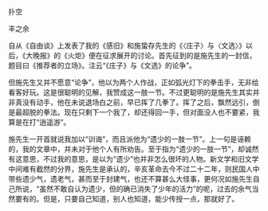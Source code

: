 扑空

丰之余

  

自从《自由谈》上发表了我的《感旧》和施蛰存先生的《〈庄子〉与〈文选〉》以后，《大晚报》的《火炬》便在征求展开的讨论。首先征到的是施先生的一封信，题目曰《推荐者的立场》。注云“《庄子》与《文选》的论争”。

但施先生又并不愿意“论争”，他以为两个人作战，正如弧光灯下的拳击手，无非给看客好玩。这是很聪明的见解，我赞成这一肢一节。不过更聪明的是施先生其实并非真没有动手，他在未说退场白之前，早已挥了几拳了。挥了之后，飘然远引，倒是最超脱的拳法。现在只剩下一个我了，却还得回一手，但对面没人也不要紧，我算是在打“逍遥游”。

施先生一开首就说我加以“训诲”，而且派他为“遗少的一肢一节”。上一句是诬赖的，我的文章中，并未对于他个人有所劝告。至于指为“遗少的一肢一节”，却诚然有这意思，不过我的意思，是以为“遗少”也并非怎么很坏的人物。新文学和旧文学中间难有截然的分界，施先生是承认的，辛亥革命去今不过二十二年，则民国人中带些遗少气，遗老气，甚而至于封建气，也还不算甚么大怪事，更何况如施先生自己所说，“虽然不敢自认为遗少，但的确已消失了少年的活力”的呢，过去的余气当然要有的。但是，只要自己知道，别人也知道，能少传授一点，那就好了。